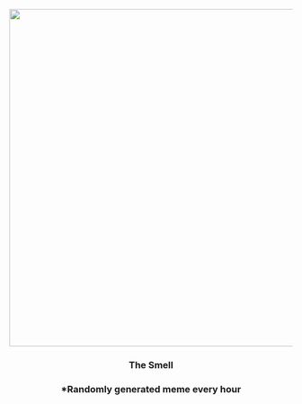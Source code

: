 <p align="center">
        <img src="https://i.redd.it/4fcrekjydy391.jpg" width="600" height="600">
        </p>
        <h3 align="center">The Smell</h3>
        <h3 align="center">*Randomly generated meme every hour</h3>
    